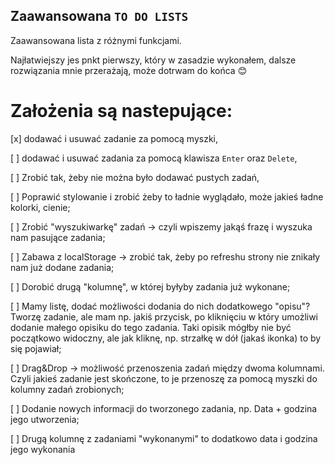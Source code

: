 ## Zaawansowana `TO DO LISTS`

Zaawansowana lista z różnymi funkcjami.

Najłatwiejszy jes pnkt pierwszy, który w zasadzie wykonałem, dalsze rozwiązania mnie przerażają, może dotrwam do końca :blush: 


# Założenia są nastepujące:

[x] dodawać i usuwać zadanie za pomocą myszki,

[ ]  dodawać i usuwać zadania za pomocą klawisza `Enter` oraz `Delete`,

[ ] Zrobić tak, żeby nie można było dodawać pustych zadań,

[ ] Poprawić stylowanie i zrobić żeby to ładnie wyglądało, może jakieś ładne kolorki, cienie;

[ ] Zrobić "wyszukiwarkę" zadań -> czyli wpiszemy jakąś frazę i wyszuka nam pasujące zadania;

[ ] Zabawa z localStorage -> zrobić tak, żeby po refreshu strony nie znikały nam już dodane zadania;

[ ] Dorobić drugą "kolumnę", w której byłyby zadania już wykonane;

[ ] Mamy listę, dodać możliwości dodania do nich dodatkowego "opisu"? Tworzę zadanie, ale mam np. jakiś przycisk, po kliknięciu w który umożliwi dodanie małego opisiku do tego zadania. Taki opisik mógłby nie być początkowo widoczny, ale jak kliknę, np. strzałkę w dół (jakaś ikonka) to by się pojawiał;

[ ] Drag&Drop -> możliwość przenoszenia zadań między dwoma kolumnami. Czyli jakieś zadanie jest skończone, to je przenoszę za pomocą myszki do kolumny zadań zrobionych;

[ ] Dodanie nowych informacji do tworzonego zadania, np. Data + godzina jego utworzenia;

[ ] Drugą kolumnę z zadaniami "wykonanymi" to dodatkowo data i godzina jego wykonania


